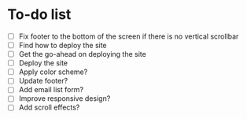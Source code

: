 # To-do list
- [ ] Fix footer to the bottom of the screen if there is no vertical scrollbar
- [ ] Find how to deploy the site
- [ ] Get the go-ahead on deploying the site
- [ ] Deploy the site
- [ ] Apply color scheme?
- [ ] Update footer?
- [ ] Add email list form?
- [ ] Improve responsive design?
- [ ] Add scroll effects?